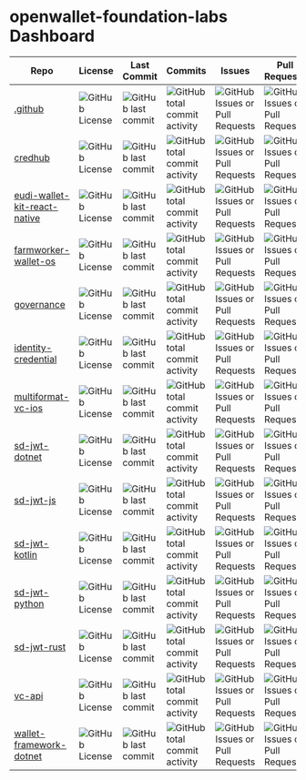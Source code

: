 # openwallet-foundation-labs Dashboard

| Repo | License | Last Commit | Commits | Issues | Pull Requests | OpenSSF Scorecard | Stars | Forks | Watchers |
| ---- | ------- | ----------- | ------- | ------ | ------------- | ----------------- | ----- | ----- | -------- |
| [.github](https://github.com/openwallet-foundation-labs/.github) | ![GitHub License](https://img.shields.io/github/license/openwallet-foundation-labs/.github) | ![GitHub last commit](https://img.shields.io/github/last-commit/openwallet-foundation-labs/.github?display_timestamp=committer) | ![GitHub total commit activity](https://img.shields.io/github/commit-activity/t/openwallet-foundation-labs/.github) | ![GitHub Issues or Pull Requests](https://img.shields.io/github/issues/openwallet-foundation-labs/.github) | ![GitHub Issues or Pull Requests](https://img.shields.io/github/issues-pr/openwallet-foundation-labs/.github) | ![OSSF-Scorecard Score](https://img.shields.io/ossf-scorecard/github.com/openwallet-foundation-labs/.github) | ![GitHub Repo stars](https://img.shields.io/github/stars/openwallet-foundation-labs/.github) | ![GitHub forks](https://img.shields.io/github/forks/openwallet-foundation-labs/.github) | ![GitHub watchers](https://img.shields.io/github/watchers/openwallet-foundation-labs/.github) |
| [credhub](https://github.com/openwallet-foundation-labs/credhub) | ![GitHub License](https://img.shields.io/github/license/openwallet-foundation-labs/credhub) | ![GitHub last commit](https://img.shields.io/github/last-commit/openwallet-foundation-labs/credhub?display_timestamp=committer) | ![GitHub total commit activity](https://img.shields.io/github/commit-activity/t/openwallet-foundation-labs/credhub) | ![GitHub Issues or Pull Requests](https://img.shields.io/github/issues/openwallet-foundation-labs/credhub) | ![GitHub Issues or Pull Requests](https://img.shields.io/github/issues-pr/openwallet-foundation-labs/credhub) | ![OSSF-Scorecard Score](https://img.shields.io/ossf-scorecard/github.com/openwallet-foundation-labs/credhub) | ![GitHub Repo stars](https://img.shields.io/github/stars/openwallet-foundation-labs/credhub) | ![GitHub forks](https://img.shields.io/github/forks/openwallet-foundation-labs/credhub) | ![GitHub watchers](https://img.shields.io/github/watchers/openwallet-foundation-labs/credhub) |
| [eudi-wallet-kit-react-native](https://github.com/openwallet-foundation-labs/eudi-wallet-kit-react-native) | ![GitHub License](https://img.shields.io/github/license/openwallet-foundation-labs/eudi-wallet-kit-react-native) | ![GitHub last commit](https://img.shields.io/github/last-commit/openwallet-foundation-labs/eudi-wallet-kit-react-native?display_timestamp=committer) | ![GitHub total commit activity](https://img.shields.io/github/commit-activity/t/openwallet-foundation-labs/eudi-wallet-kit-react-native) | ![GitHub Issues or Pull Requests](https://img.shields.io/github/issues/openwallet-foundation-labs/eudi-wallet-kit-react-native) | ![GitHub Issues or Pull Requests](https://img.shields.io/github/issues-pr/openwallet-foundation-labs/eudi-wallet-kit-react-native) | ![OSSF-Scorecard Score](https://img.shields.io/ossf-scorecard/github.com/openwallet-foundation-labs/eudi-wallet-kit-react-native) | ![GitHub Repo stars](https://img.shields.io/github/stars/openwallet-foundation-labs/eudi-wallet-kit-react-native) | ![GitHub forks](https://img.shields.io/github/forks/openwallet-foundation-labs/eudi-wallet-kit-react-native) | ![GitHub watchers](https://img.shields.io/github/watchers/openwallet-foundation-labs/eudi-wallet-kit-react-native) |
| [farmworker-wallet-os](https://github.com/openwallet-foundation-labs/farmworker-wallet-os) | ![GitHub License](https://img.shields.io/github/license/openwallet-foundation-labs/farmworker-wallet-os) | ![GitHub last commit](https://img.shields.io/github/last-commit/openwallet-foundation-labs/farmworker-wallet-os?display_timestamp=committer) | ![GitHub total commit activity](https://img.shields.io/github/commit-activity/t/openwallet-foundation-labs/farmworker-wallet-os) | ![GitHub Issues or Pull Requests](https://img.shields.io/github/issues/openwallet-foundation-labs/farmworker-wallet-os) | ![GitHub Issues or Pull Requests](https://img.shields.io/github/issues-pr/openwallet-foundation-labs/farmworker-wallet-os) | ![OSSF-Scorecard Score](https://img.shields.io/ossf-scorecard/github.com/openwallet-foundation-labs/farmworker-wallet-os) | ![GitHub Repo stars](https://img.shields.io/github/stars/openwallet-foundation-labs/farmworker-wallet-os) | ![GitHub forks](https://img.shields.io/github/forks/openwallet-foundation-labs/farmworker-wallet-os) | ![GitHub watchers](https://img.shields.io/github/watchers/openwallet-foundation-labs/farmworker-wallet-os) |
| [governance](https://github.com/openwallet-foundation-labs/governance) | ![GitHub License](https://img.shields.io/github/license/openwallet-foundation-labs/governance) | ![GitHub last commit](https://img.shields.io/github/last-commit/openwallet-foundation-labs/governance?display_timestamp=committer) | ![GitHub total commit activity](https://img.shields.io/github/commit-activity/t/openwallet-foundation-labs/governance) | ![GitHub Issues or Pull Requests](https://img.shields.io/github/issues/openwallet-foundation-labs/governance) | ![GitHub Issues or Pull Requests](https://img.shields.io/github/issues-pr/openwallet-foundation-labs/governance) | ![OSSF-Scorecard Score](https://img.shields.io/ossf-scorecard/github.com/openwallet-foundation-labs/governance) | ![GitHub Repo stars](https://img.shields.io/github/stars/openwallet-foundation-labs/governance) | ![GitHub forks](https://img.shields.io/github/forks/openwallet-foundation-labs/governance) | ![GitHub watchers](https://img.shields.io/github/watchers/openwallet-foundation-labs/governance) |
| [identity-credential](https://github.com/openwallet-foundation-labs/identity-credential) | ![GitHub License](https://img.shields.io/github/license/openwallet-foundation-labs/identity-credential) | ![GitHub last commit](https://img.shields.io/github/last-commit/openwallet-foundation-labs/identity-credential?display_timestamp=committer) | ![GitHub total commit activity](https://img.shields.io/github/commit-activity/t/openwallet-foundation-labs/identity-credential) | ![GitHub Issues or Pull Requests](https://img.shields.io/github/issues/openwallet-foundation-labs/identity-credential) | ![GitHub Issues or Pull Requests](https://img.shields.io/github/issues-pr/openwallet-foundation-labs/identity-credential) | ![OSSF-Scorecard Score](https://img.shields.io/ossf-scorecard/github.com/openwallet-foundation-labs/identity-credential) | ![GitHub Repo stars](https://img.shields.io/github/stars/openwallet-foundation-labs/identity-credential) | ![GitHub forks](https://img.shields.io/github/forks/openwallet-foundation-labs/identity-credential) | ![GitHub watchers](https://img.shields.io/github/watchers/openwallet-foundation-labs/identity-credential) |
| [multiformat-vc-ios](https://github.com/openwallet-foundation-labs/multiformat-vc-ios) | ![GitHub License](https://img.shields.io/github/license/openwallet-foundation-labs/multiformat-vc-ios) | ![GitHub last commit](https://img.shields.io/github/last-commit/openwallet-foundation-labs/multiformat-vc-ios?display_timestamp=committer) | ![GitHub total commit activity](https://img.shields.io/github/commit-activity/t/openwallet-foundation-labs/multiformat-vc-ios) | ![GitHub Issues or Pull Requests](https://img.shields.io/github/issues/openwallet-foundation-labs/multiformat-vc-ios) | ![GitHub Issues or Pull Requests](https://img.shields.io/github/issues-pr/openwallet-foundation-labs/multiformat-vc-ios) | ![OSSF-Scorecard Score](https://img.shields.io/ossf-scorecard/github.com/openwallet-foundation-labs/multiformat-vc-ios) | ![GitHub Repo stars](https://img.shields.io/github/stars/openwallet-foundation-labs/multiformat-vc-ios) | ![GitHub forks](https://img.shields.io/github/forks/openwallet-foundation-labs/multiformat-vc-ios) | ![GitHub watchers](https://img.shields.io/github/watchers/openwallet-foundation-labs/multiformat-vc-ios) |
| [sd-jwt-dotnet](https://github.com/openwallet-foundation-labs/sd-jwt-dotnet) | ![GitHub License](https://img.shields.io/github/license/openwallet-foundation-labs/sd-jwt-dotnet) | ![GitHub last commit](https://img.shields.io/github/last-commit/openwallet-foundation-labs/sd-jwt-dotnet?display_timestamp=committer) | ![GitHub total commit activity](https://img.shields.io/github/commit-activity/t/openwallet-foundation-labs/sd-jwt-dotnet) | ![GitHub Issues or Pull Requests](https://img.shields.io/github/issues/openwallet-foundation-labs/sd-jwt-dotnet) | ![GitHub Issues or Pull Requests](https://img.shields.io/github/issues-pr/openwallet-foundation-labs/sd-jwt-dotnet) | ![OSSF-Scorecard Score](https://img.shields.io/ossf-scorecard/github.com/openwallet-foundation-labs/sd-jwt-dotnet) | ![GitHub Repo stars](https://img.shields.io/github/stars/openwallet-foundation-labs/sd-jwt-dotnet) | ![GitHub forks](https://img.shields.io/github/forks/openwallet-foundation-labs/sd-jwt-dotnet) | ![GitHub watchers](https://img.shields.io/github/watchers/openwallet-foundation-labs/sd-jwt-dotnet) |
| [sd-jwt-js](https://github.com/openwallet-foundation-labs/sd-jwt-js) | ![GitHub License](https://img.shields.io/github/license/openwallet-foundation-labs/sd-jwt-js) | ![GitHub last commit](https://img.shields.io/github/last-commit/openwallet-foundation-labs/sd-jwt-js?display_timestamp=committer) | ![GitHub total commit activity](https://img.shields.io/github/commit-activity/t/openwallet-foundation-labs/sd-jwt-js) | ![GitHub Issues or Pull Requests](https://img.shields.io/github/issues/openwallet-foundation-labs/sd-jwt-js) | ![GitHub Issues or Pull Requests](https://img.shields.io/github/issues-pr/openwallet-foundation-labs/sd-jwt-js) | ![OSSF-Scorecard Score](https://img.shields.io/ossf-scorecard/github.com/openwallet-foundation-labs/sd-jwt-js) | ![GitHub Repo stars](https://img.shields.io/github/stars/openwallet-foundation-labs/sd-jwt-js) | ![GitHub forks](https://img.shields.io/github/forks/openwallet-foundation-labs/sd-jwt-js) | ![GitHub watchers](https://img.shields.io/github/watchers/openwallet-foundation-labs/sd-jwt-js) |
| [sd-jwt-kotlin](https://github.com/openwallet-foundation-labs/sd-jwt-kotlin) | ![GitHub License](https://img.shields.io/github/license/openwallet-foundation-labs/sd-jwt-kotlin) | ![GitHub last commit](https://img.shields.io/github/last-commit/openwallet-foundation-labs/sd-jwt-kotlin?display_timestamp=committer) | ![GitHub total commit activity](https://img.shields.io/github/commit-activity/t/openwallet-foundation-labs/sd-jwt-kotlin) | ![GitHub Issues or Pull Requests](https://img.shields.io/github/issues/openwallet-foundation-labs/sd-jwt-kotlin) | ![GitHub Issues or Pull Requests](https://img.shields.io/github/issues-pr/openwallet-foundation-labs/sd-jwt-kotlin) | ![OSSF-Scorecard Score](https://img.shields.io/ossf-scorecard/github.com/openwallet-foundation-labs/sd-jwt-kotlin) | ![GitHub Repo stars](https://img.shields.io/github/stars/openwallet-foundation-labs/sd-jwt-kotlin) | ![GitHub forks](https://img.shields.io/github/forks/openwallet-foundation-labs/sd-jwt-kotlin) | ![GitHub watchers](https://img.shields.io/github/watchers/openwallet-foundation-labs/sd-jwt-kotlin) |
| [sd-jwt-python](https://github.com/openwallet-foundation-labs/sd-jwt-python) | ![GitHub License](https://img.shields.io/github/license/openwallet-foundation-labs/sd-jwt-python) | ![GitHub last commit](https://img.shields.io/github/last-commit/openwallet-foundation-labs/sd-jwt-python?display_timestamp=committer) | ![GitHub total commit activity](https://img.shields.io/github/commit-activity/t/openwallet-foundation-labs/sd-jwt-python) | ![GitHub Issues or Pull Requests](https://img.shields.io/github/issues/openwallet-foundation-labs/sd-jwt-python) | ![GitHub Issues or Pull Requests](https://img.shields.io/github/issues-pr/openwallet-foundation-labs/sd-jwt-python) | ![OSSF-Scorecard Score](https://img.shields.io/ossf-scorecard/github.com/openwallet-foundation-labs/sd-jwt-python) | ![GitHub Repo stars](https://img.shields.io/github/stars/openwallet-foundation-labs/sd-jwt-python) | ![GitHub forks](https://img.shields.io/github/forks/openwallet-foundation-labs/sd-jwt-python) | ![GitHub watchers](https://img.shields.io/github/watchers/openwallet-foundation-labs/sd-jwt-python) |
| [sd-jwt-rust](https://github.com/openwallet-foundation-labs/sd-jwt-rust) | ![GitHub License](https://img.shields.io/github/license/openwallet-foundation-labs/sd-jwt-rust) | ![GitHub last commit](https://img.shields.io/github/last-commit/openwallet-foundation-labs/sd-jwt-rust?display_timestamp=committer) | ![GitHub total commit activity](https://img.shields.io/github/commit-activity/t/openwallet-foundation-labs/sd-jwt-rust) | ![GitHub Issues or Pull Requests](https://img.shields.io/github/issues/openwallet-foundation-labs/sd-jwt-rust) | ![GitHub Issues or Pull Requests](https://img.shields.io/github/issues-pr/openwallet-foundation-labs/sd-jwt-rust) | ![OSSF-Scorecard Score](https://img.shields.io/ossf-scorecard/github.com/openwallet-foundation-labs/sd-jwt-rust) | ![GitHub Repo stars](https://img.shields.io/github/stars/openwallet-foundation-labs/sd-jwt-rust) | ![GitHub forks](https://img.shields.io/github/forks/openwallet-foundation-labs/sd-jwt-rust) | ![GitHub watchers](https://img.shields.io/github/watchers/openwallet-foundation-labs/sd-jwt-rust) |
| [vc-api](https://github.com/openwallet-foundation-labs/vc-api) | ![GitHub License](https://img.shields.io/github/license/openwallet-foundation-labs/vc-api) | ![GitHub last commit](https://img.shields.io/github/last-commit/openwallet-foundation-labs/vc-api?display_timestamp=committer) | ![GitHub total commit activity](https://img.shields.io/github/commit-activity/t/openwallet-foundation-labs/vc-api) | ![GitHub Issues or Pull Requests](https://img.shields.io/github/issues/openwallet-foundation-labs/vc-api) | ![GitHub Issues or Pull Requests](https://img.shields.io/github/issues-pr/openwallet-foundation-labs/vc-api) | ![OSSF-Scorecard Score](https://img.shields.io/ossf-scorecard/github.com/openwallet-foundation-labs/vc-api) | ![GitHub Repo stars](https://img.shields.io/github/stars/openwallet-foundation-labs/vc-api) | ![GitHub forks](https://img.shields.io/github/forks/openwallet-foundation-labs/vc-api) | ![GitHub watchers](https://img.shields.io/github/watchers/openwallet-foundation-labs/vc-api) |
| [wallet-framework-dotnet](https://github.com/openwallet-foundation-labs/wallet-framework-dotnet) | ![GitHub License](https://img.shields.io/github/license/openwallet-foundation-labs/wallet-framework-dotnet) | ![GitHub last commit](https://img.shields.io/github/last-commit/openwallet-foundation-labs/wallet-framework-dotnet?display_timestamp=committer) | ![GitHub total commit activity](https://img.shields.io/github/commit-activity/t/openwallet-foundation-labs/wallet-framework-dotnet) | ![GitHub Issues or Pull Requests](https://img.shields.io/github/issues/openwallet-foundation-labs/wallet-framework-dotnet) | ![GitHub Issues or Pull Requests](https://img.shields.io/github/issues-pr/openwallet-foundation-labs/wallet-framework-dotnet) | ![OSSF-Scorecard Score](https://img.shields.io/ossf-scorecard/github.com/openwallet-foundation-labs/wallet-framework-dotnet) | ![GitHub Repo stars](https://img.shields.io/github/stars/openwallet-foundation-labs/wallet-framework-dotnet) | ![GitHub forks](https://img.shields.io/github/forks/openwallet-foundation-labs/wallet-framework-dotnet) | ![GitHub watchers](https://img.shields.io/github/watchers/openwallet-foundation-labs/wallet-framework-dotnet) |
